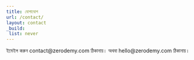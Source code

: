 ```yaml
---
title: যোগাযোগ
url: /contact/
layout: contact
_build:
 list: never
---
```

<div class="container">
    <div class="mt-5">ইমেইল করুন contact@zerodemy.com ঠিকানায়। অথবা hello@zerodemy.com ঠিকানায়।</div>
</div>